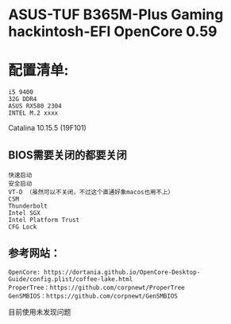 # ASUS-TUF B365M-Plus Gaming hackintosh-EFI OpenCore 0.59

# 配置清单: 
    i5 9400
    32G DDR4
    ASUS RX580 2304
    INTEL M.2 xxxx

Catalina 10.15.5 (19F101)

## BIOS需要关闭的都要关闭
    快速启动
    安全启动
    VT-D （虽然可以不关闭，不过这个直通好象macos也用不上）
    CSM
    Thunderbolt
    Intel SGX
    Intel Platform Trust
    CFG Lock

## 参考网站：
    OpenCore: https://dortania.github.io/OpenCore-Desktop-Guide/config.plist/coffee-lake.html
    ProperTree：https://github.com/corpnewt/ProperTree
    GenSMBIOS：https://github.com/corpnewt/GenSMBIOS

目前使用未发现问题
